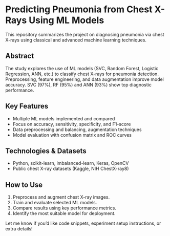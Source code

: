 # Predicting Pneumonia from Chest X-Rays Using ML Models

This repository summarizes the project on diagnosing pneumonia via chest X-rays using classical and advanced machine learning techniques.

## Abstract
The study explores the use of ML models (SVC, Random Forest, Logistic Regression, ANN, etc.) to classify chest X-rays for pneumonia detection. Preprocessing, feature engineering, and data augmentation improve model accuracy. SVC (97%), RF (95%) and ANN (93%) show top diagnostic performance.

## Key Features
- Multiple ML models implemented and compared
- Focus on accuracy, sensitivity, specificity, and F1-score
- Data preprocessing and balancing, augmentation techniques
- Model evaluation with confusion matrix and ROC curves

## Technologies & Datasets
- Python, scikit-learn, imbalanced-learn, Keras, OpenCV
- Public chest X-ray datasets (Kaggle, NIH ChestX-ray8)

## How to Use
1. Preprocess and augment chest X-ray images.
2. Train and evaluate selected ML models.
3. Compare results using key performance metrics.
4. Identify the most suitable model for deployment.

Let me know if you’d like code snippets, experiment setup instructions, or extra details!
